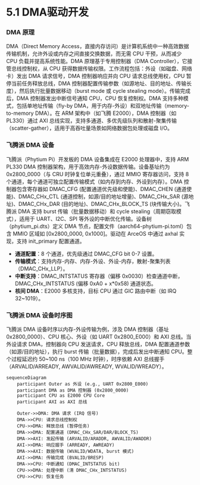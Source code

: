 # 5.1 DMA驱动开发

### DMA 原理

DMA（Direct Memory Access，直接内存访问）是计算机系统中一种高效数据传输机制，允许外设或内存之间直接交换数据，而无需 CPU 干预，从而减少 CPU 负载并提高系统性能。DMA 原理基于专用控制器（DMA Controller），它接管总线控制权，从 CPU 获得数据传输权限。工作流程包括：外设（如磁盘、网络卡）发出 DMA 请求信号，DMA 控制器响应并向 CPU 请求总线使用权，CPU 暂停当前任务释放总线，DMA 控制器配置传输参数（如源地址、目的地址、传输长度），然后执行批量数据移动（burst mode 或 cycle stealing mode）。传输完成后，DMA 控制器发出中断信号通知 CPU，CPU 恢复控制权。DMA 支持多种模式，包括单地址传输（fly-by DMA，用于内存-外设）和双地址传输（memory-to-memory DMA）。在 ARM 架构中（如飞腾 E2000），DMA 控制器（如 PL330）通过 AXI 总线实现，支持多通道、多优先级队列和散射-聚集传输（scatter-gather），适用于高吞吐量场景如网络数据包处理或磁盘 I/O。

### 飞腾派 DMA 设备

飞腾派（Phytium Pi）开发板的 DMA 设备集成在 E2000 处理器中，支持 ARM PL330 DMA 控制器架构，用于高效内存-外设数据传输。设备基址约为 0x2800_0000（与 CRU 时钟复位单元重叠），通过 MMIO 寄存器访问，支持 8 个通道，每个通道可独立配置传输模式（如内存到内存、外设到内存）。DMA 控制器包含寄存器如 DMAC_CFG (配置通道优先级和使能)、DMAC_CHEN (通道使能)、DMAC_CHx_CTL (通道控制，如源/目的地址增量)、DMAC_CHx_SAR (源地址)、DMAC_CHx_DAR (目的地址)、DMAC_CHx_BLOCK_TS (块传输大小)。飞腾派 DMA 支持 burst 传输（批量数据移动）和 cycle stealing（周期窃取模式），适用于 UART、I2C、SPI 等外设的中断优化传输。设备树（phytium_pi.dts）定义 DMA 节点，配置文件（aarch64-phytium-pi.toml）包含 MMIO 区域如 [0x2800_0000, 0x1000]。驱动在 ArceOS 中通过 axhal 实现，支持 init_primary 配置通道。

- **通道配置**：8 个通道，优先级通过 DMAC_CFG bit 0-7 设置。
- **传输模式**：支持内存-内存、内存-外设、外设-内存，散射-聚集列表（DMAC_CHx_LLP）。
- **中断支持**：DMAC_INTSTATUS 寄存器（偏移 0x0030）检查通道中断，DMAC_CHx_INTSTATUS (偏移 0xA0 + x*0x58) 通道状态。
- **核间 DMA**：E2000 多核支持，目标 CPU 通过 GIC 路由中断（如 IRQ 32~1019）。

### 飞腾派 DMA 设备时序图

飞腾派 DMA 设备时序以内存-外设传输为例，涉及 DMA 控制器（基址 0x2800_0000）、CPU 核心、外设（如 UART 0x2800_E000）和 AXI 总线。当外设请求 DMA，控制器向 CPU 发送请求，CPU 释放总线，DMA 配置通道参数（如源/目的地址），执行 burst 传输（批量数据），完成后发出中断通知 CPU。整个过程延迟约 50~100 ns（100 MHz 时钟），时序依赖 AXI 总线握手（ARVALID/ARREADY, AWVALID/AWREADY, WVALID/WREADY）。

```mermaid
sequenceDiagram
    participant Outer as 外设 (e.g., UART 0x2800_E000)
    participant DMA as DMA 控制器 (0x2800_0000)
    participant CPU as E2000 CPU Core
    participant AXI as AXI 总线

    Outer->>DMA: DMA 请求 (IRQ 信号)
    DMA->>CPU: 请求总线控制权
    CPU->>DMA: 释放总线 (暂停任务)
    DMA->>DMA: 配置通道 (DMAC_CHx_SAR/DAR/BLOCK_TS)
    DMA->>AXI: 发起传输 (ARVALID/ARADDR, AWVALID/AWADDR)
    AXI->>DMA: 响应握手 (ARREADY, AWREADY)
    DMA->>AXI: 数据传输 (WVALID/WDATA, burst 模式)
    AXI->>DMA: 传输完成 (BVALID/BRESP)
    DMA->>CPU: 中断通知 (DMAC_INTSTATUS bit)
    CPU->>DMA: 处理中断 (清 DMAC_CHx_INTSTATUS)
    CPU->>CPU: 恢复任务
```

